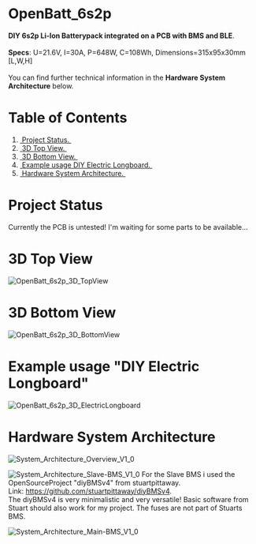 # OpenBatt_6s2p

**DIY 6s2p Li-Ion Batterypack integrated on a PCB with BMS and BLE**.
<br />
<br />
**Specs**: U=21.6V, I=30A, P=648W, C=108Wh, Dimensions=315x95x30mm [L,W,H]
<br />
<br />
You can find further technical information in the **Hardware System Architecture** below.

# Table of Contents
1. [ Project Status. ](#ProjectStatus)
2. [ 3D Top View. ](#3DTopView)
3. [ 3D Bottom View. ](#3DBottomView)
4. [ Example usage DIY Electric Longboard. ](#ExampleusageDIYElectricLongboard)
5. [ Hardware System Architecture. ](#HardwareSystemArchitecture)

<a name="ProjectStatus"></a>
# Project Status

Currently the PCB is untested! I'm waiting for some parts to be available... 

<a name="3DTopView"></a>
# 3D Top View

![OpenBatt_6s2p_3D_TopView](https://user-images.githubusercontent.com/108613519/177038933-394bf812-14e5-416e-8f4e-e9a5df584d60.png)

<a name="3DBottomView"></a>
# 3D Bottom View

![OpenBatt_6s2p_3D_BottomView](https://user-images.githubusercontent.com/108613519/177038978-36c688a1-d463-4b06-bcc9-7e361f0db8e3.png)

<a name="ExampleusageDIYElectricLongboard"></a>
# Example usage "DIY Electric Longboard"

![OpenBatt_6s2p_3D_ElectricLongboard](https://user-images.githubusercontent.com/108613519/177039099-7dec32df-2ebe-4c31-8aa8-50affc784a54.PNG)

<a name="HardwareSystemArchitecture"></a>
# Hardware System Architecture

![System_Architecture_Overview_V1_0](https://user-images.githubusercontent.com/108613519/180645766-bccaa4cf-a095-4783-bde8-66f1c8bca6b8.png)

![System_Architecture_Slave-BMS_V1_0](https://user-images.githubusercontent.com/108613519/180645775-f840c8e0-802b-446c-bbea-c92667edcf96.png)
For the Slave BMS i used the OpenSourceProject "diyBMSv4" from stuartpittaway. 
<br />
Link: https://github.com/stuartpittaway/diyBMSv4.
<br />
The diyBMSv4 is very minimalistic and very versatile!
Basic software from Stuart should also work for my project.
The fuses are not part of Stuarts BMS.

![System_Architecture_Main-BMS_V1_0](https://user-images.githubusercontent.com/108613519/180645788-24095e9f-82e8-4e1d-984c-1f77652f2dbd.png)



